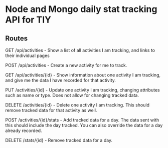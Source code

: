 # Node and Mongo daily stat tracking API for TIY

## Routes 

GET /api/activities - Show a list of all activities I am tracking, and links to their individual pages

POST /api/activities - Create a new activity for me to track.

GET /api/activities/{id} - Show information about one activity I am tracking, and give me the data I have recorded for that activity.

PUT /activities/{id} - Update one activity I am tracking, changing attributes such as name or type. Does not allow for changing tracked data.

DELETE /activities/{id} - Delete one activity I am tracking. This should remove tracked data for that activity as well.

POST /activities/{id}/stats - Add tracked data for a day. The data sent with this should include the day tracked. You can also override the data for a day already recorded.

DELETE /stats/{id} - Remove tracked data for a day.
